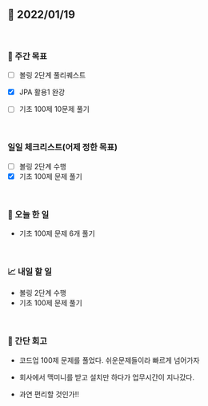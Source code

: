 ## 📅 2022/01/19

<br/>

### 🏹 주간 목표

- [ ] 볼링 2단계 풀리퀘스트
- [x] JPA 활용1 완강
- [ ] 기초 100제 10문제 풀기


<br/>

### 일일 체크리스트(어제 정한 목표)

- [ ] 볼링 2단계 수행
- [x] 기초 100제 문제 풀기

<br/>

### 💯 오늘 한 일

- 기초 100제 문제 6개 풀기

<br/>

### 📈 내일 할 일

- 볼링 2단계 수행
- 기초 100제 문제 풀기

<br/>

### 🧐 간단 회고

- 코드업 100제 문제를 풀었다. 쉬운문제들이라 빠르게 넘어가자

- 회사에서 맥미니를 받고 설치만 하다가 업무시간이 지나갔다.
- 과연 편리할 것인가!!